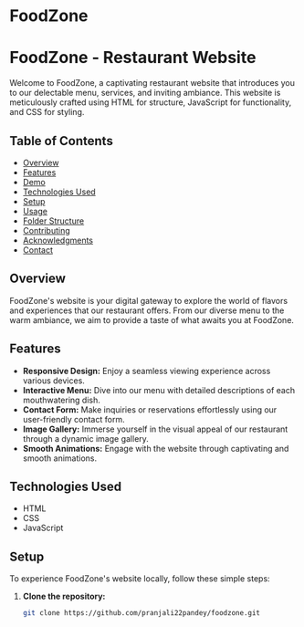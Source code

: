 # FoodZone
# FoodZone - Restaurant Website

Welcome to FoodZone, a captivating restaurant website that introduces you to our delectable menu, services, and inviting ambiance. This website is meticulously crafted using HTML for structure, JavaScript for functionality, and CSS for styling.

## Table of Contents
- [Overview](#overview)
- [Features](#features)
- [Demo](#demo)
- [Technologies Used](#technologies-used)
- [Setup](#setup)
- [Usage](#usage)
- [Folder Structure](#folder-structure)
- [Contributing](#contributing)
- [Acknowledgments](#acknowledgments)
- [Contact](#contact)

## Overview

FoodZone's website is your digital gateway to explore the world of flavors and experiences that our restaurant offers. From our diverse menu to the warm ambiance, we aim to provide a taste of what awaits you at FoodZone.

## Features

- **Responsive Design:** Enjoy a seamless viewing experience across various devices.
- **Interactive Menu:** Dive into our menu with detailed descriptions of each mouthwatering dish.
- **Contact Form:** Make inquiries or reservations effortlessly using our user-friendly contact form.
- **Image Gallery:** Immerse yourself in the visual appeal of our restaurant through a dynamic image gallery.
- **Smooth Animations:** Engage with the website through captivating and smooth animations.


## Technologies Used

- HTML
- CSS
- JavaScript

## Setup

To experience FoodZone's website locally, follow these simple steps:

1. **Clone the repository:**
   ```bash
   git clone https://github.com/pranjali22pandey/foodzone.git

